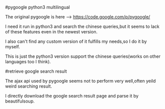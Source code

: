 #pygoogle python3 multilingual

The original pygoogle is here --> https://code.google.com/p/pygoogle/

I need it run in python3 and search the chinese queries,but it seems to lack of these features even in the newest version.

I also can't find any custom version of it fulfills my needs,so I do it by myself.

This is just the python3 version support the chinese queries(works on other languages too I think).

#retrieve google search result

The ajax api used by pygoogle seems not to perform very well,often yeild weird searching result.

I directly download the google search result page and parse it by beautifulsoup.
